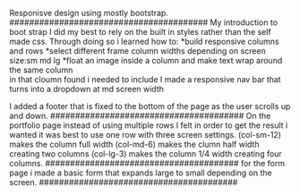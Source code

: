 Responisve design using mostly bootstrap. 
########################################
My introduction to boot strap I did my best to rely on the built in styles rather than the self made 
css. Through doing so i learned how to: 
    *build responsive columns and rows 
    *select different frame column widths depending on screen size:sm md lg 
    *float an image inside a column and make text wrap around the same column   
        in that cloumn found i needed to include 
I made a responsive nav bar that turns into a dropdown at md screen width
 
I added a footer that is fixed to the bottom of the page as the user scrolls up and down. 
#######################################
On the portfolio page instead of using multiple rows I felt in order to get the result i wanted it was best to use 
one row with three screen settings. (col-sm-12) makes the column full width (col-md-6) makes the clumn half width creating two columns (col-lg-3) makes the column 1/4 width creating four columns.
#######################################
for the form page i made a basic form that expands large to small depending on the screen. 
########################################


